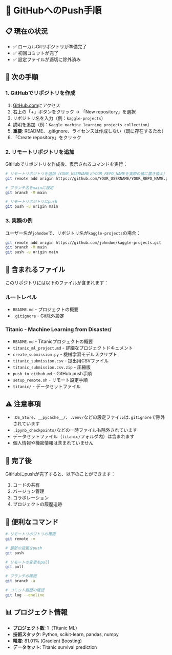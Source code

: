 # 🚀 GitHubへのPush手順

## 📋 現在の状況
- ✅ ローカルGitリポジトリが準備完了
- ✅ 初回コミットが完了
- ✅ 設定ファイルが適切に除外済み

## 🔧 次の手順

### 1. GitHubでリポジトリを作成
1. [GitHub.com](https://github.com)にアクセス
2. 右上の「+」ボタンをクリック → 「New repository」を選択
3. リポジトリ名を入力（例：`kaggle-projects`）
4. 説明を追加（例：`Kaggle machine learning projects collection`）
5. **重要**: README、.gitignore、ライセンスは作成しない（既に存在するため）
6. 「Create repository」をクリック

### 2. リモートリポジトリを追加
GitHubでリポジトリを作成後、表示されるコマンドを実行：

```bash
# リモートリポジトリを追加（YOUR_USERNAMEとYOUR_REPO_NAMEを実際の値に置き換え）
git remote add origin https://github.com/YOUR_USERNAME/YOUR_REPO_NAME.git

# ブランチ名をmainに設定
git branch -M main

# リモートリポジトリにpush
git push -u origin main
```

### 3. 実際の例
ユーザー名が`johndoe`で、リポジトリ名が`kaggle-projects`の場合：

```bash
git remote add origin https://github.com/johndoe/kaggle-projects.git
git branch -M main
git push -u origin main
```

## 📁 含まれるファイル

このリポジトリには以下のファイルが含まれます：

### ルートレベル
- `README.md` - プロジェクトの概要
- `.gitignore` - Git除外設定

### Titanic - Machine Learning from Disaster/
- `README.md` - Titanicプロジェクトの概要
- `titanic_ml_project.md` - 詳細なプロジェクトドキュメント
- `create_submission.py` - 機械学習モデルスクリプト
- `titanic_submission.csv` - 提出用CSVファイル
- `titanic_submission.csv.zip` - 圧縮版
- `push_to_github.md` - GitHub push手順
- `setup_remote.sh` - リモート設定手順
- `titanic/` - データセットファイル

## ⚠️ 注意事項

- `.DS_Store`、`__pycache__/`、`.venv/`などの設定ファイルは`.gitignore`で除外されています
- `.ipynb_checkpoints/`などの一時ファイルも除外されています
- データセットファイル（`titanic/`フォルダ内）は含まれます
- 個人情報や機密情報は含まれていません

## 🎉 完了後

GitHubにpushが完了すると、以下のことができます：

1. コードの共有
2. バージョン管理
3. コラボレーション
4. プロジェクトの履歴追跡

## 🔗 便利なコマンド

```bash
# リモートリポジトリの確認
git remote -v

# 最新の変更をpush
git push

# リモートの変更をpull
git pull

# ブランチの確認
git branch -a

# コミット履歴の確認
git log --oneline
```

## 📊 プロジェクト情報

- **プロジェクト数**: 1（Titanic ML）
- **技術スタック**: Python, scikit-learn, pandas, numpy
- **精度**: 81.01% (Gradient Boosting)
- **データセット**: Titanic survival prediction 